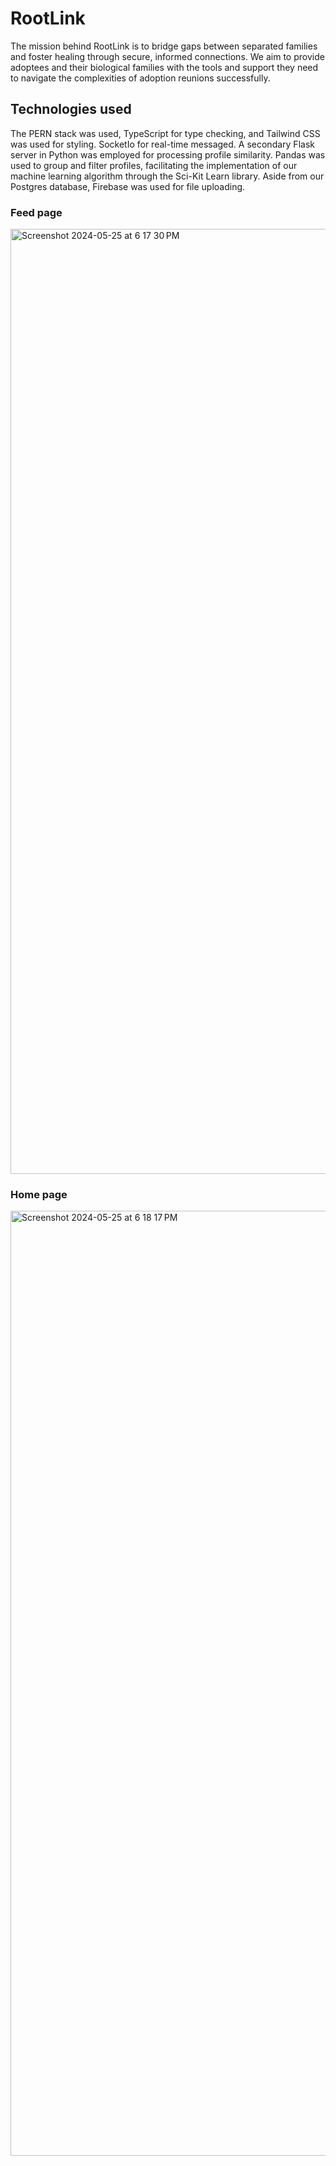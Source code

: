 
# RootLink
The mission behind RootLink is to bridge gaps between separated families and foster healing through secure, informed connections. We aim to provide adoptees and their biological families with the tools and support they need to navigate the complexities of adoption reunions successfully.

## Technologies used
The PERN stack was used, TypeScript for type checking, and Tailwind CSS was used for styling. SocketIo for real-time messaged. A secondary Flask server in Python was employed for processing profile similarity. Pandas was used to group and filter profiles, facilitating the implementation of our machine learning algorithm through the Sci-Kit Learn library. Aside from our Postgres database, Firebase was used for file uploading.



### Feed page
<img width="1512" alt="Screenshot 2024-05-25 at 6 17 30 PM" src="https://github.com/FamilyTie/RootLink/assets/146129297/870c6c5b-6cc0-4584-bfb6-08c42152d5a8">


### Home page
<img width="1512" alt="Screenshot 2024-05-25 at 6 18 17 PM" src="https://github.com/FamilyTie/RootLink/assets/146129297/9f99e87e-979a-4750-864d-eb929bcafb64">

